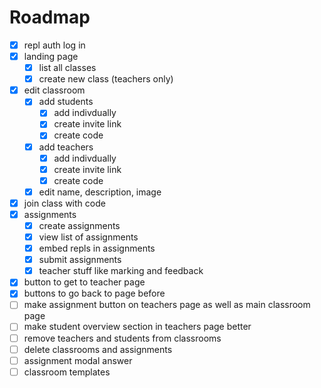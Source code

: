 # Roadmap

- [x] repl auth log in
- [x] landing page
  - [x] list all classes
  - [x] create new class (teachers only)
- [x] edit classroom
  - [x] add students
    - [x] add indivdually
    - [x] create invite link
    - [x] create code
  - [x] add teachers
    - [x] add indivdually
    - [x] create invite link
    - [x] create code
  - [x] edit name, description, image
- [x] join class with code
- [x] assignments
  - [x] create assignments
  - [x] view list of assignments
  - [x] embed repls in assignments
  - [x] submit assignments
  - [x] teacher stuff like marking and feedback
- [x] button to get to teacher page
- [x] buttons to go back to page before
- [ ] make assignment button on teachers page as well as main classroom page
- [ ] make student overview section in teachers page better
- [ ] remove teachers and students from classrooms
- [ ] delete classrooms and assignments
- [ ] assignment modal answer
- [ ] classroom templates